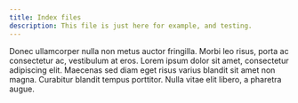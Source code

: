```yaml
---
title: Index files
description: This file is just here for example, and testing.
---
```

Donec ullamcorper nulla non metus auctor fringilla. Morbi leo risus, porta ac consectetur ac, vestibulum at eros. Lorem ipsum dolor sit amet, consectetur adipiscing elit. Maecenas sed diam eget risus varius blandit sit amet non magna. Curabitur blandit tempus porttitor. Nulla vitae elit libero, a pharetra augue.
